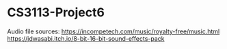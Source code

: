 # CS3113-Project6

Audio file sources:
https://incompetech.com/music/royalty-free/music.html
https://jdwasabi.itch.io/8-bit-16-bit-sound-effects-pack
